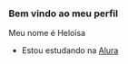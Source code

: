 ### Bem vindo ao meu perfil

Meu nome é Heloisa

- Estou estudando na [Alura](https://www.aluracom.br)
